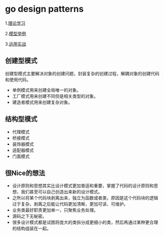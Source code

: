 # go design patterns

1.[理论学习](https://refactoring.guru/design-patterns)

2.[模型举例](https://golangbyexample.com/all-design-patterns-golang/)

3.[运用实战](https://time.geekbang.org/column/intro/100039001)

## 创建型模式

创建型模式主要解决对象的创建问题，封装复杂的创建过程，解耦对象的创建代码和使用代码。

- 单例模式用来创建全局唯一的对象。
- 工厂模式用来创建不同但是相关类型的对象。
- 建造者模式用来创建复杂对象。

## 结构型模式

- 代理模式
- 桥接模式
- 装饰器模式
- 适配器模式
- 门面模式

## 很Nice的想法

- 设计原则和思想其实比设计模式更加普适和重要，掌握了代码的设计原则和思想，我们甚至可以自己创造出来新的设计模式。
- 之所以将某个代码块剥离出来，独立为函数或者类，原因是这个代码块的逻辑过于复杂，剥离之后能让代码更加清晰，更加可读、可维护。
- 业务类最好职责更加单一，只聚焦业务处理。
- 源码之下无秘密。
- 很多设计模式都是试图将庞大的类拆分成更细小的类，然后再通过某种更合理的结构组装在一起。